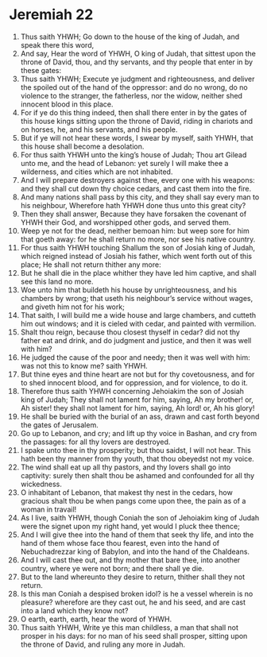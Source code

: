 ﻿# Jeremiah  22
1. Thus saith YHWH; Go down to the house of the king of Judah, and speak there this word, 
2. And say, Hear the word of YHWH, O king of Judah, that sittest upon the throne of David, thou, and thy servants, and thy people that enter in by these gates: 
3. Thus saith YHWH; Execute ye judgment and righteousness, and deliver the spoiled out of the hand of the oppressor: and do no wrong, do no violence to the stranger, the fatherless, nor the widow, neither shed innocent blood in this place. 
4. For if ye do this thing indeed, then shall there enter in by the gates of this house kings sitting upon the throne of David, riding in chariots and on horses, he, and his servants, and his people. 
5. But if ye will not hear these words, I swear by myself, saith YHWH, that this house shall become a desolation. 
6. For thus saith YHWH unto the king’s house of Judah; Thou art Gilead unto me, and the head of Lebanon: yet surely I will make thee a wilderness, and cities which are not inhabited. 
7. And I will prepare destroyers against thee, every one with his weapons: and they shall cut down thy choice cedars, and cast them into the fire. 
8. And many nations shall pass by this city, and they shall say every man to his neighbour, Wherefore hath YHWH done thus unto this great city? 
9. Then they shall answer, Because they have forsaken the covenant of YHWH their God, and worshipped other gods, and served them. 
10.  Weep ye not for the dead, neither bemoan him: but weep sore for him that goeth away: for he shall return no more, nor see his native country. 
11. For thus saith YHWH touching Shallum the son of Josiah king of Judah, which reigned instead of Josiah his father, which went forth out of this place; He shall not return thither any more: 
12. But he shall die in the place whither they have led him captive, and shall see this land no more. 
13.  Woe unto him that buildeth his house by unrighteousness, and his chambers by wrong; that useth his neighbour’s service without wages, and giveth him not for his work; 
14. That saith, I will build me a wide house and large chambers, and cutteth him out windows; and it is cieled with cedar, and painted with vermilion. 
15. Shalt thou reign, because thou closest thyself in cedar? did not thy father eat and drink, and do judgment and justice, and then it was well with him? 
16. He judged the cause of the poor and needy; then it was well with him: was not this to know me? saith YHWH. 
17. But thine eyes and thine heart are not but for thy covetousness, and for to shed innocent blood, and for oppression, and for violence, to do it. 
18. Therefore thus saith YHWH concerning Jehoiakim the son of Josiah king of Judah; They shall not lament for him, saying, Ah my brother! or, Ah sister! they shall not lament for him, saying, Ah lord! or, Ah his glory! 
19. He shall be buried with the burial of an ass, drawn and cast forth beyond the gates of Jerusalem. 
20.  Go up to Lebanon, and cry; and lift up thy voice in Bashan, and cry from the passages: for all thy lovers are destroyed. 
21. I spake unto thee in thy prosperity; but thou saidst, I will not hear. This hath been thy manner from thy youth, that thou obeyedst not my voice. 
22. The wind shall eat up all thy pastors, and thy lovers shall go into captivity: surely then shalt thou be ashamed and confounded for all thy wickedness. 
23. O inhabitant of Lebanon, that makest thy nest in the cedars, how gracious shalt thou be when pangs come upon thee, the pain as of a woman in travail! 
24. As I live, saith YHWH, though Coniah the son of Jehoiakim king of Judah were the signet upon my right hand, yet would I pluck thee thence; 
25. And I will give thee into the hand of them that seek thy life, and into the hand of them whose face thou fearest, even into the hand of Nebuchadrezzar king of Babylon, and into the hand of the Chaldeans. 
26. And I will cast thee out, and thy mother that bare thee, into another country, where ye were not born; and there shall ye die. 
27. But to the land whereunto they desire to return, thither shall they not return. 
28. Is this man Coniah a despised broken idol? is he a vessel wherein is no pleasure? wherefore are they cast out, he and his seed, and are cast into a land which they know not? 
29. O earth, earth, earth, hear the word of YHWH. 
30. Thus saith YHWH, Write ye this man childless, a man that shall not prosper in his days: for no man of his seed shall prosper, sitting upon the throne of David, and ruling any more in Judah. 
